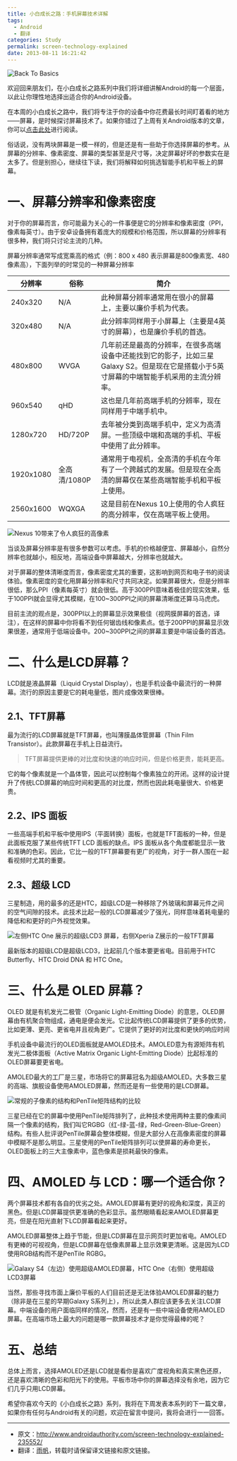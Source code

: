 ```yaml
---
title: 小白成长之路：手机屏幕技术详解
tags:
  - Android
  - 翻译
categories: Study
permalink: screen-technology-explained
date: 2013-08-11 16:21:42
---
```


![Back To Basics](https://cat.yufan.me/cats/ame/Android-Authority-Back-to-Basics-645x434.jpg)

欢迎回来朋友们，在小白成长之路系列中我们将详细讲解Android的每一个层面，以此让你理性地选择出适合你的Android设备。

在本周的小白成长之路中，我们将专注于你的设备中你花费最长时间盯着看的地方——屏幕，是时候探讨屏幕技术了。如果你错过了上周有关Android版本的文章，你可以[点击此处](/back-to-basics-android-skins-explained/)进行阅读。

<!--more-->

俗话说，没有两块屏幕是一模一样的，但是还是有一些助于你选择屏幕的参考。从屏幕的分辨率、像素密度、屏幕的类型甚至是尺寸等，决定屏幕好坏的参数实在是太多了。但是别担心，继续往下读，我们将解释如何挑选智能手机和平板上的屏幕。

# 一、屏幕分辨率和像素密度

对于你的屏幕而言，你可能最为关心的一件事便是它的分辨率和像素密度（PPI，像素每英寸）。由于安卓设备拥有着庞大的规模和价格范围，所以屏幕的分辨率有很多种，我们将只讨论主流的几种。

屏幕分辨率通常写成宽乘高的格式（例：800 x 480 表示屏幕是800像素宽、480像素高），下面列举的时常见的一种屏幕分辨率

分辨率 | 俗称 | 简介
--------|------------|-----------
240x320 | N/A | 此种屏幕分辨率通常用在很小的屏幕上，主要以廉价手机为代表。
320x480 | N/A | 此分辨率同样用于小屏幕上（主要是4英寸的屏幕），也是廉价手机的首选。
480x800 | WVGA | 几年前还是最高的分辨率，在很多高端设备中还能找到它的影子，比如三星Galaxy S2。但是现在它是搭载小于5英寸屏幕的中端智能手机采用的主流分辨率。
960x540 | qHD | 这也是几年前高端手机的分辨率，现在同样用于中端手机中。
1280x720 | HD/720P | 去年被分类到高端手机中，定义为高清屏。一些顶级中端和高端的手机、平板中使用了此分辨率。
1920x1080 | 全高清/1080P | 通常用于电视机，全高清的手机在今年有了一个跨越式的发展。但是现在全高清的屏幕仅在某些高端智能手机和平板上使用。
2560x1600 | WQXGA | 这是目前在Nexus 10上使用的令人疯狂的高分辨率，仅在高端平板上使用。

![Nexus 10带来了令人疯狂的高像素](https://cat.yufan.me/cats/ame/xperia-tablet-z-vs-nexus-10-aa-10-display.jpg)

当谈及屏幕分辨率是有很多参数可以考虑。手机的价格越便宜、屏幕越小，自然分辨率也就越小，相反地，高端设备中屏幕越大，分辨率也就越大。

对于屏幕的整体清晰度而言，像素密度尤其的重要，这影响到网页和电子书的阅读体验。像素密度的变化用屏幕分辨率和尺寸共同决定。如果屏幕很大，但是分辨率很低，那么PPI（像素每英寸）就会很低。高于300PPI意味着极佳的现实效果，低于100PPI就会显得尤其模糊，在100~300PPI之间的屏幕清晰度还算马马虎虎。

目前主流的观点是，300PPI以上的屏幕显示效果极佳（视网膜屏幕的首选，译注），在这样的屏幕中你将看不到任何锯齿线和像素点。低于200PPI的屏幕显示效果很差，通常用于低端设备中。200~300PPI之间的屏幕主要是中端设备的首选。

# 二、什么是LCD屏幕？

LCD就是液晶屏幕（Liquid Crystal Display），也是手机设备中最流行的一种屏幕。流行的原因主要是它的耗电量低，图片成像效果很棒。

## 2.1、TFT屏幕

最为流行的LCD屏幕就是TFT屏幕，也叫薄膜晶体管屏幕（Thin Film Transistor）。此款屏幕在手机上日益流行。

>TFT屏幕提供更棒的对比度和快速的响应时间，但是价格更贵，能耗更高。

它的每个像素就是一个晶体管，因此可以控制每个像素独立的开闭。这样的设计提升了传统LCD屏幕的响应时间和更高的对比度，然而也因此耗电量很大、价格更贵。

## 2.2、IPS 面板

一些高端手机和平板中使用IPS（平面转换）面板，也就是TFT面板的一种，但是此面板克服了某些传统TFT LCD 面板的缺点。IPS 面板从各个角度都能显示一致和准确的色彩。因此，它比一般的TFT屏幕要有更广的视角，对于一群人围在一起看视频时尤其的重要。

## 2.3、超级 LCD

三星制造，用的最多的还是HTC，超级LCD是一种移除了外玻璃和屏幕元件之间的空气间隙的技术。此技术比起一般的LCD屏幕减少了强光，同样意味着耗电量的降低和和更好的户外视觉效果。

![左侧HTC One 展示的超级LCD3 屏幕，右侧Xperia Z展示的一般TFT屏幕](https://cat.yufan.me/cats/ame/htc-one-vs-sony-xperia-z-both-standing-aa.jpg)

最新版本的超级LCD是超级LCD3，比起前几个版本要更省电。目前用于HTC Butterfly、HTC Droid DNA 和 HTC One。

# 三、什么是 OLED 屏幕？

OLED 就是有机发光二极管（Organic Light-Emitting Diode）的意思，OLED屏幕由有机聚合物组成，通电是便会发光。它比起传统LCD屏幕提供了更多的优势，比如更薄、更亮、更省电并且视角更广。它提供了更好的对比度和更快的响应时间

手机设备中最流行的OLED面板就是AMOLED技术。AMOLED意为有源矩阵有机发光二极体面板（Active Matrix Organic Light-Emitting Diode）比起标准的OLED屏幕要更省电。

AMOLED最大的工厂是三星，市场将它的屏幕冠名为超级AMOLED。大多数三星的高端、旗舰设备使用AMOLED屏幕，然而还是有一些使用的是LCD屏幕。

![常规的子像素的结构和PenTile矩阵结构的比较](https://cat.yufan.me/cats/ame/samsung-oled-pentile-matrix-comparison.jpg)

三星已经在它的屏幕中使用PenTile矩阵排列了，此种技术使用两种主要的像素间隔一个像素的结构，我们叫它RGBG（红-绿-蓝-绿，Red-Green-Blue-Green）结构。有些人批评说PenTile屏幕会整体模糊，但是大部分人在高像素密度的屏幕中模糊不是那么明显。三星使用的PenTile矩阵排列可以使屏幕的寿命更长，OLED面板上的三大主像素中，蓝色像素是损耗最快的像素。

# 四、AMOLED 与 LCD：哪一个适合你？

两个屏幕技术都有各自的优劣之处。AMOLED屏幕有更好的视角和深度，真正的黑色。但是LCD屏幕提供更准确的色彩显示。虽然眼睛看起来AMOLED屏幕更亮，但是在阳光直射下LCD屏幕看起来更好。

AMOLED屏幕整体上趋于节能，但是LCD屏幕在显示网页时更加省电。AMOLED有更棒的可视视角，但是LCD屏幕在低像素屏幕上显示效果更清晰。这是因为LCD使用RGB结构而不是PenTile RGBG。

![Galaxy S4（左边）使用超级AMOLED屏幕，HTC One（右侧）使用超级LCD3屏幕](https://cat.yufan.me/cats/ame/galaxy-s4-vs-htc-one-display-0068-645x429.jpg)

当然，那些寻找市面上廉价平板的人们目前还是无法体验AMOLED屏幕的魅力（除非是在三星的早期Galaxy S系列上），所以此类人群应该更多去关注LCD屏幕。中端设备的用户面临同样的情况，然而，还是有一些中端设备使用AMOLED屏幕。在高端市场上最大的问题是哪一款屏幕技术才是你觉得最棒的呢？

# 五、总结

总体上而言，选择AMOLED还是LCD就是看你是喜欢广度视角和真实黑色还原，还是喜欢清晰的色彩和阳光下的使用。平板市场中你的屏幕选择没有余地，因为它们几乎只用LCD屏幕。

希望你喜欢今天的《小白成长之路》系列，我将在下周发表本系列的下一篇文章，如果你有任何与Android有关的问题，欢迎在留言中提问，我将会进行一一回答。

----

* 原文：http://www.androidauthority.com/screen-technology-explained-235552/  
* 翻译：[雨帆](http://yufan.me)，转载时请保留译文链接和原文链接。
